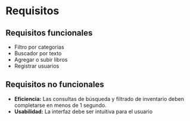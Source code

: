 # Requisitos

## Requisitos funcionales
- Filtro por categorias
- Buscador por texto
- Agregar o subir libros
- Registrar usuarios

## Requisitos no funcionales
- **Eficiencia:** Las consultas de búsqueda y filtrado de inventario deben completarse en menos de 1 segundo.
- **Usabilidad:** La interfaz debe ser intuitiva para el usuario
